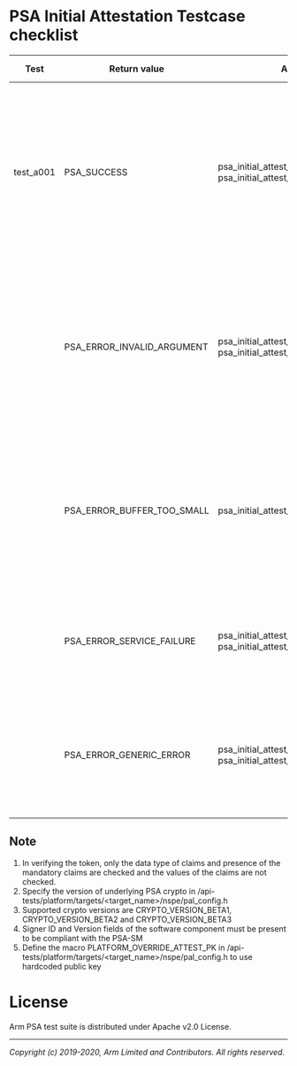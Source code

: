 # PSA Initial Attestation Testcase checklist

| Test      | Return value                         | API                                                               | Test Algorithm                                                                                                                                                  | Test Cases                                                                                                                                                                                             |
|-----------|--------------------------------------|-------------------------------------------------------------------|-----------------------------------------------------------------------------------------------------------------------------------------------------------------|-------------------------------------------------------------------------------------------------------------------------------------------------------------------------------------------------------|
| test_a001 | PSA_SUCCESS               | psa_initial_attest_get_token()<br />psa_initial_attest_get_token_size() | 1. Provide correct inputs to API with described challenge sizes  <br />2. Expect API to return this define as return value each time  <br />3. Verify the token | 1. Challenge_size = 32 <br />2. Challenge_size = 48 <br />3. Challenge_size = 64                                                                                                         |
|           | PSA_ERROR_INVALID_ARGUMENT         | psa_initial_attest_get_token()<br />psa_initial_attest_get_token_size() | 1. Provide described challenge sizes to the API along with other valid parameters <br />2. Expect API to return this define as return value each time           | 1. Challenge_size is zero <br />2. Invalid challenge size between 0 and 32 <br />3. Invalid challenge size between 32 and 64  <br />4. Challenge_size is greater than MAX_CHALLENGE_SIZE |
|           | PSA_ERROR_BUFFER_TOO_SMALL | psa_initial_attest_get_token()                                    | 1. Provide described taken size to the API along with other valid parameters <br />2. Expect API to return this define as return value each time                | 1. Token_size as zero<br />2. Token_size less than challenge size                                                                                                                                         |
|           | PSA_ERROR_SERVICE_FAILURE           | psa_initial_attest_get_token()<br />psa_initial_attest_get_token_size() | Can't simulate. Test can't generate stimulus where attestation initialisation fails                                                                             |                                                                                                                                                                                                       |
|           | PSA_ERROR_GENERIC_ERROR               | psa_initial_attest_get_token()<br />psa_initial_attest_get_token_size() | Can't simulate. Test can't generate stimulus where unexpected error happened during API operation                                                               |                                                                                                                                                                                                       |

## Note

1. In verifying the token, only the data type of claims and presence of the mandatory claims are checked and the values of the claims are not checked. <br />
2. Specify the version of underlying PSA crypto in  <psa-arch-tests>/api-tests/platform/targets/<target_name>/nspe/pal_config.h <br />
3. Supported crypto versions are CRYPTO_VERSION_BETA1, CRYPTO_VERSION_BETA2 and CRYPTO_VERSION_BETA3 <br />
4. Signer ID and Version fields of the software component must be present to be compliant with the PSA-SM <br />
5. Define the macro PLATFORM_OVERRIDE_ATTEST_PK in <psa-arch-tests>/api-tests/platform/targets/<target_name>/nspe/pal_config.h to use hardcoded public key <br />

# License
Arm PSA test suite is distributed under Apache v2.0 License.

--------------

*Copyright (c) 2019-2020, Arm Limited and Contributors. All rights reserved.*
